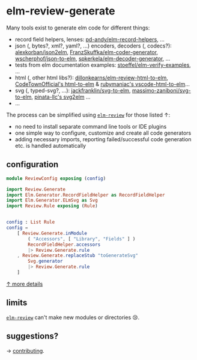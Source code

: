 # elm-review-generate

Many tools exist to generate elm code for different things:

- record field helpers, lenses: [pd-andy/elm-record-helpers](https://github.com/pd-andy/elm-record-helpers), ...
- json (, bytes?, xml?, yaml?, ...) encoders, decoders (, codecs?): [alexkorban/json2elm](https://github.com/alexkorban/json2elm), [FranzSkuffka/elm-coder-generator](https://github.com/FranzSkuffka/elm-coder-generator), [wscherphof/json-to-elm](https://github.com/wscherphof/json-to-elm), [spkerkela/elm-decoder-generator](https://git.spkerkela.com/spkerkela/elm-decoder-generator), ...
- tests from elm documentation examples: [stoeffel/elm-verify-examples](https://github.com/stoeffel/elm-verify-examples), ...
- html (, other html libs?): [dillonkearns/elm-review-html-to-elm](https://package.elm-lang.org/packages/dillonkearns/elm-review-html-to-elm/latest/), [CodeTownOfficial's html-to-elm](https://github.com/CodeTownOfficial/html-to-elm) & [rubymaniac's vscode-html-to-elm](https://github.com/rubymaniac/vscode-html-to-elm)...
- svg (, typed-svg?, ...): [jackfranklin/svg-to-elm](https://github.com/jackfranklin/svg-to-elm), [massimo-zaniboni/svg-to-elm](https://github.com/massimo-zaniboni/svg-to-elm), [pinata-llc's svg2elm](https://github.com/pinata-llc/svg2elm) ...
- ...

The process can be simplified using [`elm-review`](https://package.elm-lang.org/packages/jfmengels/elm-review/latest/) for those listed ↑:

- no need to install separate command line tools or IDE plugins
- one simple way to configure, customize and create all code generators
- adding necessary imports, reporting failed/successful code generation etc. is handled automatically

## configuration

```elm
module ReviewConfig exposing (config)

import Review.Generate
import Elm.Generator.RecordFieldHelper as RecordFieldHelper
import Elm.Generator.ELmSvg as Svg
import Review.Rule exposing (Rule)


config : List Rule
config =
    [ Review.Generate.inModule
        ( "Accessors", [ "Library", "Fields" ] )
        RecordFieldHelper.accessors
        |> Review.Generate.rule
    , Review.Generate.replaceStub "toGenerateSvg"
        Svg.generator
        |> Review.Generate.rule
    ]
```
[↑ more details](Review-Generate#Config)

## limits

[`elm-review`](https://package.elm-lang.org/packages/jfmengels/elm-review/latest/) can't make new modules or directories 😢.

## suggestions?
→ [contributing](https://github.com/lue-bird/elm-review-generate/blob/master/contributing.md).
